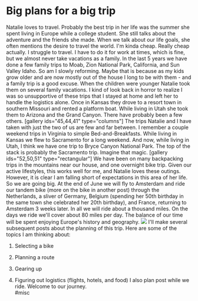 # Big plans for a big trip
Natalie loves to travel. Probably the best trip in her life was the summer she spent living in Europe while a college student. She still talks about the adventure and the friends she made. When we talk about our life goals, she often mentions the desire to travel the world. I'm kinda cheap. Really cheap actually. I struggle to travel. I have to do it for work at times, which is fine, but we almost never take vacations as a family. In the last 5 years we have done a few family trips to Moab, Zion National Park, California, and Sun Valley Idaho. So am I slowly reforming. Maybe that is because as my kids grow older and are now mostly out of the house I long to be with them - and a family trip is a good excuse. When the children were younger Natalie took them on several family vacations. I kind of look back in horror to realize I was so unsupportive of these trips that I stayed at home and left her to handle the logistics alone. Once in Kansas they drove to a resort town in southern Missouri and rented a platform boat. While living in Utah she took them to Arizona and the Grand Canyon. There have probably been a few others. [gallery ids="45,44,41" type="columns"] The trips Natalie and I have taken with just the two of us are few and far between. I remember a couple weekend trips in Virginia to simple Bed-and-Breakfasts. While living in Kansas we flew to Sacramento for a long weekend. And now, while living in Utah, I think we have one trip to Bryce Canyon National Park. The top of the stack is probably the Sacramento trip. Imagine that magic. [gallery ids="52,50,51" type="rectangular"] We have been on many backpacking trips in the mountains near our house, and one overnight bike trip. Given our active lifestyles, this works well for me, and Natalie loves these outings. However, it is clear I am falling short of expectations in this area of her life. So we are going big. At the end of June we will fly to Amsterdam and ride our tandem bike (more on the bike in another post) through the Netherlands, a sliver of Germany, Belgium (spending her 50th birthday in the same town she celebrated her 20th birthday), and France, returning to Amsterdam 3 weeks later. In all we will ride about a thousand miles. On the days we ride we'll cover about 80 miles per day. The balance of our time will be spent enjoying Europe's history and geography. 
![](data/3a1390df-dfd0-4986-8928-3bd117c4180a.png)
 I'll make several subsequent posts about the planning of this trip. Here are some of the topics I am thinking about:  
1. Selecting a bike
 
2. Planning a route
 
3. Gearing up
 
4. Figuring out logistics (flights, hotels, and food)
  I also plan post while we ride. Welcome to our journey.  
#misc